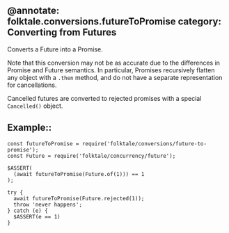 @annotate: folktale.conversions.futureToPromise
category: Converting from Futures
---

Converts a Future into a Promise.

Note that this conversion may not be as accurate due to the differences in Promise and Future semantics. In particular, Promises recursively flatten any object with a `.then` method, and do not have a separate representation for cancellations.

Cancelled futures are converted to rejected promises with a special `Cancelled()` object.


## Example::

    const futureToPromise = require('folktale/conversions/future-to-promise');
    const Future = require('folktale/concurrency/future');

    $ASSERT(
      (await futureToPromise(Future.of(1))) == 1
    );

    try {
      await futureToPromise(Future.rejected(1));
      throw 'never happens';
    } catch (e) {
      $ASSERT(e == 1)
    }
